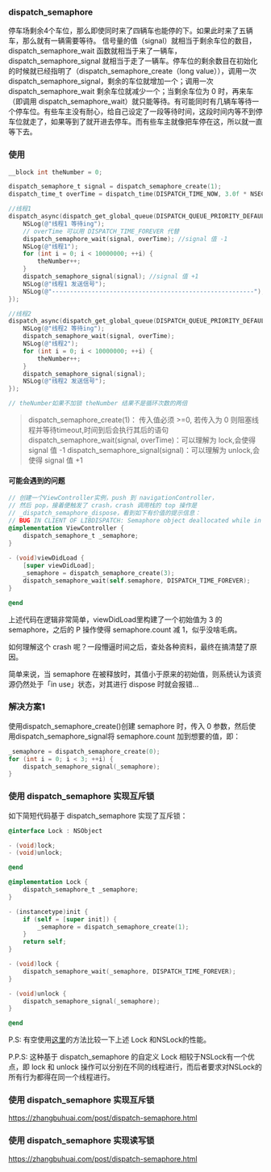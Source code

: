 
### dispatch_semaphore
停车场剩余4个车位，那么即使同时来了四辆车也能停的下。如果此时来了五辆车，那么就有一辆需要等待。
信号量的值（signal）就相当于剩余车位的数目，dispatch_semaphore_wait 函数就相当于来了一辆车，dispatch_semaphore_signal 就相当于走了一辆车。停车位的剩余数目在初始化的时候就已经指明了（dispatch_semaphore_create（long value）），调用一次 dispatch_semaphore_signal，剩余的车位就增加一个；调用一次dispatch_semaphore_wait 剩余车位就减少一个；当剩余车位为 0 时，再来车（即调用 dispatch_semaphore_wait）就只能等待。有可能同时有几辆车等待一个停车位。有些车主没有耐心，给自己设定了一段等待时间，这段时间内等不到停车位就走了，如果等到了就开进去停车。而有些车主就像把车停在这，所以就一直等下去。

### 使用
``` objective-c
__block int theNumber = 0;

dispatch_semaphore_t signal = dispatch_semaphore_create(1);
dispatch_time_t overTime = dispatch_time(DISPATCH_TIME_NOW, 3.0f * NSEC_PER_SEC);

//线程1
dispatch_async(dispatch_get_global_queue(DISPATCH_QUEUE_PRIORITY_DEFAULT, 0), ^{
    NSLog(@"线程1 等待ing");
    // overTime 可以用 DISPATCH_TIME_FOREVER 代替
    dispatch_semaphore_wait(signal, overTime); //signal 值 -1
    NSLog(@"线程1");
    for (int i = 0; i < 10000000; ++i) {
        theNumber++;
    }
    dispatch_semaphore_signal(signal); //signal 值 +1
    NSLog(@"线程1 发送信号");
    NSLog(@"--------------------------------------------------------");
});

//线程2
dispatch_async(dispatch_get_global_queue(DISPATCH_QUEUE_PRIORITY_DEFAULT, 0), ^{
    NSLog(@"线程2 等待ing");
    dispatch_semaphore_wait(signal, overTime);
    NSLog(@"线程2");
    for (int i = 0; i < 10000000; ++i) {
        theNumber++;
    }
    dispatch_semaphore_signal(signal);
    NSLog(@"线程2 发送信号");
});

// theNumber如果不加锁 theNumber 结果不是循环次数的两倍

```

> dispatch_semaphore_create(1)： 传入值必须 >=0, 若传入为 0 则阻塞线程并等待timeout,时间到后会执行其后的语句
> dispatch_semaphore_wait(signal, overTime)：可以理解为 lock,会使得 signal 值 -1
> dispatch_semaphore_signal(signal)：可以理解为 unlock,会使得 signal 值 +1


#### 可能会遇到的问题
``` objective-c
// 创建一个ViewController实例，push 到 navigationController，
// 然后 pop，接着便触发了 crash，crash 调用栈的 top 操作是
// _dispatch_semaphore_dispose，看到如下有价值的提示信息：
// BUG IN CLIENT OF LIBDISPATCH: Semaphore object deallocated while in use
@implementation ViewController {
    dispatch_semaphore_t _semaphore;
}
 
- (void)viewDidLoad {
    [super viewDidLoad];
    _semaphore = dispatch_semaphore_create(3);
    dispatch_semaphore_wait(self.semaphore, DISPATCH_TIME_FOREVER);
}

@end
```
上述代码在逻辑非常简单，viewDidLoad里构建了一个初始值为 3 的 semaphore，之后的 P 操作使得 semaphore.count 减 1，似乎没啥毛病。

如何理解这个 crash 呢？一段懵逼时间之后，查处各种资料，最终在搞清楚了原因。

简单来说，当 semaphore 在被释放时，其值小于原来的初始值，则系统认为该资源仍然处于「in use」状态，对其进行 dispose 时就会报错...

### 解决方案1
使用dispatch_semaphore_create()创建 semaphore 时，传入 0 参数，然后使用dispatch_semaphore_signal将 semaphore.count 加到想要的值，即：
``` objective-c
_semaphore = dispatch_semaphore_create(0);
for (int i = 0; i < 3; ++i) {
    dispatch_semaphore_signal(_semaphore);
}
```

### 使用 dispatch_semaphore 实现互斥锁
如下简短代码基于 dispatch_semaphore 实现了互斥锁：
``` objective-c
@interface Lock : NSObject

- (void)lock;
- (void)unlock;

@end

@implementation Lock {
    dispatch_semaphore_t _semaphore;
}

- (instancetype)init {
    if (self = [super init]) {
        _semaphore = dispatch_semaphore_create(1);
    }
    return self;
}

- (void)lock {
    dispatch_semaphore_wait(_semaphore, DISPATCH_TIME_FOREVER);
}

- (void)unlock {
    dispatch_semaphore_signal(_semaphore);
}

@end
```
P.S: 有空使用[这里](https://github.com/ibireme/tmp/blob/master/iOSLockBenckmark/iOSLockBenckmark/ViewController.m)的方法比较一下上述 Lock 和NSLock的性能。

P.P.S: 这种基于 dispatch_semaphore 的自定义 Lock 相较于NSLock有一个优点，即 lock 和 unlock 操作可以分别在不同的线程进行，而后者要求对NSLock的所有行为都得在同一个线程进行。

### 使用 dispatch_semaphore 实现互斥锁
https://zhangbuhuai.com/post/dispatch-semaphore.html
### 使用 dispatch_semaphore 实现读写锁
https://zhangbuhuai.com/post/dispatch-semaphore.html